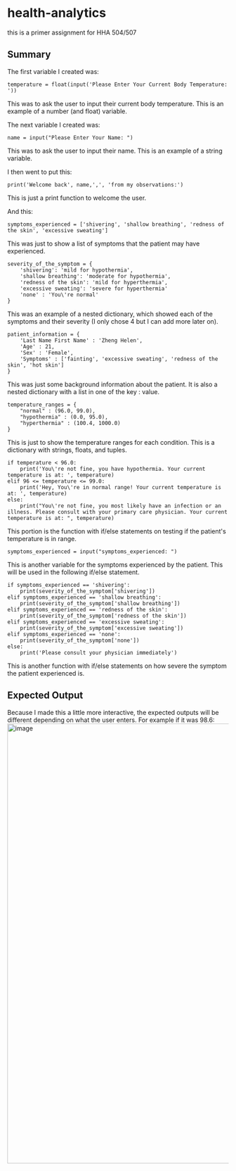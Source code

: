 # health-analytics
this is a primer assignment for HHA 504/507

## Summary
The first variable I created was:
```
temperature = float(input('Please Enter Your Current Body Temperature: '))
```
This was to ask the user to input their current body temperature. This is an example of a number (and float) variable. 

The next variable I created was:
```
name = input("Please Enter Your Name: ")
```
This was to ask the user to input their name. This is an example of a string variable.

I then went to put this:
```
print('Welcome back', name,',', 'from my observations:')
```
This is just a print function to welcome the user.

And this:
```
symptoms_experienced = ['shivering', 'shallow breathing', 'redness of the skin', 'excessive sweating']
```
This was just to show a list of symptoms that the patient may have experienced.

```
severity_of_the_symptom = {
    'shivering': 'mild for hypothermia',
    'shallow breathing': 'moderate for hypothermia',
    'redness of the skin': 'mild for hyperthermia',
    'excessive sweating': 'severe for hyperthermia'
    'none' : 'You\'re normal'
}
```
This was an example of a nested dictionary, which showed each of the symptoms and their severity (I only chose 4 but I can add more later on).

```
patient_information = {
    'Last Name First Name' : 'Zheng Helen',
    'Age' : 21,
    'Sex' : 'Female',
    'Symptoms' : ['fainting', 'excessive sweating', 'redness of the skin', 'hot skin']
}
```
This was just some background information about the patient. It is also a nested dictionary with a list in one of the key : value. 

```
temperature_ranges = {
    "normal" : (96.0, 99.0),
    "hypothermia" : (0.0, 95.0),
    "hyperthermia" : (100.4, 1000.0)
}
```
This is just to show the temperature ranges for each condition. This is a dictionary with strings, floats, and tuples.

```
if temperature < 96.0:
    print('You\'re not fine, you have hypothermia. Your current temperature is at: ', temperature)
elif 96 <= temperature <= 99.0:
    print('Hey, You\'re in normal range! Your current temperature is at: ', temperature)
else:
    print("You\'re not fine, you most likely have an infection or an illness. Please consult with your primary care physician. Your current temperature is at: ", temperature)
```
This portion is the function with if/else statements on testing if the patient's temperature is in range.

```
symptoms_experienced = input("symptoms_experienced: ")
```
This is another variable for the symptoms experienced by the patient. This will be used in the following if/else statement.

```
if symptoms_experienced == 'shivering':
    print(severity_of_the_symptom['shivering'])
elif symptoms_experienced == 'shallow breathing':
    print(severity_of_the_symptom['shallow breathing'])
elif symptoms_experienced == 'redness of the skin':
    print(severity_of_the_symptom['redness of the skin'])
elif symptoms_experienced == 'excessive sweating':
    print(severity_of_the_symptom['excessive sweating'])
elif symptoms_experienced == 'none':
    print(severity_of_the_symptom['none'])
else:
    print('Please consult your physician immediately')
```
This is another function with if/else statements on how severe the symptom the patient experienced is. 

## Expected Output
Because I made this a little more interactive, the expected outputs will be different depending on what the user enters.
For example if it was 98.6:
<img width="1000" alt="image" src="https://github.com/Helzheng123/health-analytics/assets/123939070/95394387-39c3-4a19-8fd6-30660438835d">

